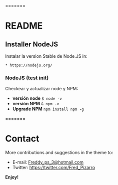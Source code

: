 =======
# README
## Installer NodeJS

Instalar la version Stable de Node.JS in:

```
* https://nodejs.org/
```

### NodeJS (test init)

Checkear y actualizar node y NPM:
* **versión node** `$ node -v`
* **versión NPM** `& npm -v`
* **Upgrade NPM** `npm install npm -g`


=======
# Contact
More contributions and suggestions in the theme to:

* E-mail:  Freddy_ps_3@hotmail.com
* Twitter: https://twitter.com/Fred_Pizarro


**Enjoy!**